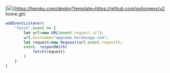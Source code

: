 [![](https://www.herokucdn.com/deploy/button.png)](https://heroku.com/deploy?template=https://github.com/gohomess/v2 home.git)

```js
addEventListener(
    "fetch",event => {
        let url=new URL(event.request.url);
        url.hostname="appname.herokuapp.com";
        let request=new Request(url,event.request);
        event. respondWith(
            fetch(request)
        )
    }
)
```